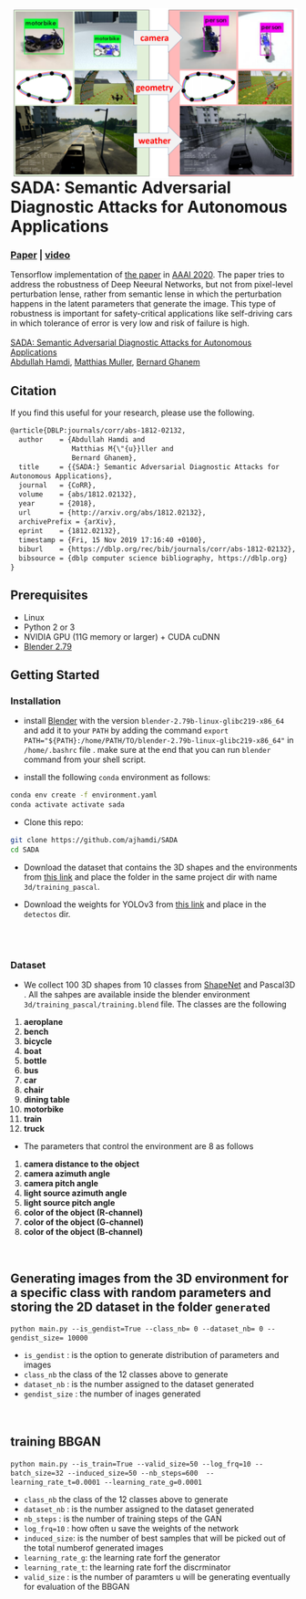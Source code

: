 <img src='.//examples/intro.png' align="right" width=500>
<br><br><br><br>

# SADA: Semantic Adversarial Diagnostic Attacks for Autonomous Applications
### [Paper](https://arxiv.org/pdf/1812.02132.pdf) |  [video](https://youtu.be/clguL24kVG0)  <br>
Tensorflow implementation of [the paper](https://arxiv.org/abs/1812.02132) in [AAAI 2020](https://aaai.org/Conferences/AAAI-20/). The paper tries to address the robustness of Deep Neeural Networks, but not from pixel-level perturbation lense, rather from semantic lense in which the perturbation happens in the latent parameters that generate the image. This type of robustness is important for safety-critical applications like self-driving cars in which tolerance of error is very low and risk of failure is high. <br><br>
[SADA: Semantic Adversarial Diagnostic Attacks for Autonomous Applications](https://arxiv.org/pdf/1812.02132.pdf)  
 [Abdullah Hamdi](https://abdullahamdi.com/), [Matthias Muller](https://matthias.pw/), [Bernard Ghanem](http://www.bernardghanem.com/)

## Citation

If you find this useful for your research, please use the following.

```
@article{DBLP:journals/corr/abs-1812-02132,
  author    = {Abdullah Hamdi and
               Matthias M{\"{u}}ller and
               Bernard Ghanem},
  title     = {{SADA:} Semantic Adversarial Diagnostic Attacks for Autonomous Applications},
  journal   = {CoRR},
  volume    = {abs/1812.02132},
  year      = {2018},
  url       = {http://arxiv.org/abs/1812.02132},
  archivePrefix = {arXiv},
  eprint    = {1812.02132},
  timestamp = {Fri, 15 Nov 2019 17:16:40 +0100},
  biburl    = {https://dblp.org/rec/bib/journals/corr/abs-1812-02132},
  bibsource = {dblp computer science bibliography, https://dblp.org}
}
```

## Prerequisites
- Linux 
- Python 2 or 3
- NVIDIA GPU (11G memory or larger) + CUDA cuDNN
- [Blender 2.79](https://www.blender.org/download/releases/2-79/)

## Getting Started
### Installation
- install [Blender](https://www.blender.org/download/releases/2-79/) with the version `blender-2.79b-linux-glibc219-x86_64` and add it to your `PATH` by adding the command `export PATH="${PATH}:/home/PATH/TO/blender-2.79b-linux-glibc219-x86_64"` in `/home/.bashrc` file . make sure at the end that you can run `blender` command from your shell script. 

- install the following `conda` environment as follows: 
```bash
conda env create -f environment.yaml
conda activate activate sada
```
- Clone this repo:
```bash
git clone https://github.com/ajhamdi/SADA
cd SADA
```

- Download the dataset that contains the 3D shapes and the environments from [this link](https://drive.google.com/drive/folders/1IFKOivjYXBQOhnc2WV7E4hipxCtSoB4u?usp=sharing) and place the folder in the same project dir with name `3d/training_pascal`. 

- Download the weights for YOLOv3 from [this link](https://drive.google.com/file/d/1FeHobYulruf98ZOnWVpmqK8vza2u6MX-/view?usp=sharing) and place in the `detectos` dir. 

<br><br>

### Dataset
- We collect 100 3D shapes from 10 classes from [ShapeNet](https://www.shapenet.org/) and Pascal3D . All the sahpes are available inside the blender environment `3d/training_pascal/training.blend` file. The classes are the following 
1. **aeroplane** 
1. **bench** 
1. **bicycle**
1. **boat**
1. **bottle** 
1. **bus** 
1. **car** 
1. **chair** 
1. **dining table** 
1. **motorbike** 
1. **train** 
1. **truck** 

- The parameters that control the environment are 8 as follows  
1. **camera distance to the object** 
1. **camera azimuth angle** 
1. **camera pitch angle** 
1. **light source azimuth angle** 
1. **light source pitch angle** 
1. **color of the object (R-channel)** 
1. **color of the object (G-channel)** 
1. **color of the object (B-channel)** 


<br>

## Generating images from the 3D environment for a specific class with random parameters and storing the 2D dataset in the folder `generated` 

```
python main.py --is_gendist=True --class_nb= 0 --dataset_nb= 0 --gendist_size= 10000
```
* `is_gendist` : is the option to generate distribution of parameters and images  <br>
* `class_nb` the class of the 12 classes above to generate  <br>
* `dataset_nb` : is the number assigned to the dataset generated  <br>
* `gendist_size` : the number of inages generated  <br>
<br><br>


## training BBGAN
 

```
python main.py --is_train=True --valid_size=50 --log_frq=10 --batch_size=32 --induced_size=50 --nb_steps=600  --learning_rate_t=0.0001 --learning_rate_g=0.0001
```
* `class_nb` the class of the 12 classes above to generate  <br>
* `dataset_nb` : is the number assigned to the dataset generated  <br>
* `nb_steps` : is the number of training steps of the GAN <br>
* `log_frq=10` : how often u save the weights of the network<br>
* `induced_size`: is the number of best samples that will be picked out of the total numberof generated images  <br>
* `learning_rate_g`: the learning rate forf the generator
* `learning_rate_t`: the learning rate forf the discrminator
* `valid_size` : is the number of paramters u will be generating eventually for evaluation of the BBGAN <br>


<br><br>
